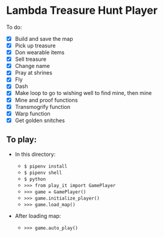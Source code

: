# Lambda Treasure Hunt Player

To do:
- [x] Build and save the map 
- [x] Pick up treasure
- [x] Don wearable items
- [x] Sell treasure
- [x] Change name
- [x] Pray at shrines
- [x] Fly
- [x] Dash
- [x] Make loop to go to wishing well to find mine, then mine
- [x] Mine and proof functions
- [x] Transmogrify function
- [x] Warp function
- [x] Get golden snitches

## To play:
- In this directory:
    - `$ pipenv install`
    - `$ pipenv shell`
    - `$ python`
    - `>>> from play_it import GamePlayer`
    - `>>> game = GamePlayer()`
    - `>>> game.initialize_player()`
    - `>>> game.load_map()`
    
- After loading map:
    - `>>> game.auto_play()`
    
